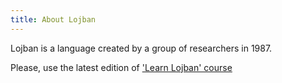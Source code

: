 ```yaml
---
title: About Lojban
---
```


Lojban is a language created by a group of researchers in 1987.

Please, use the latest edition of ['Learn Lojban' course](https://lojban.pw/en/books/learn-lojban/)